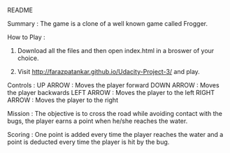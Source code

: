 README

Summary : The game is a clone of a well known game called Frogger.

How to Play :

1) Download all the files and then open index.html in a broswer of your choice.

2) Visit http://farazpatankar.github.io/Udacity-Project-3/ and play.

Controls :
	UP ARROW : Moves the player forward
	DOWN ARROW : Moves the player backwards
	LEFT ARROW : Moves the player to the left
	RIGHT ARROW : Moves the player to the right

Mission : The objective is to cross the road while avoiding contact with the bugs, the player earns a point when he/she reaches the water.

Scoring : One point is added every time the player reaches the water and a point is deducted every time the player is hit by the bug.
